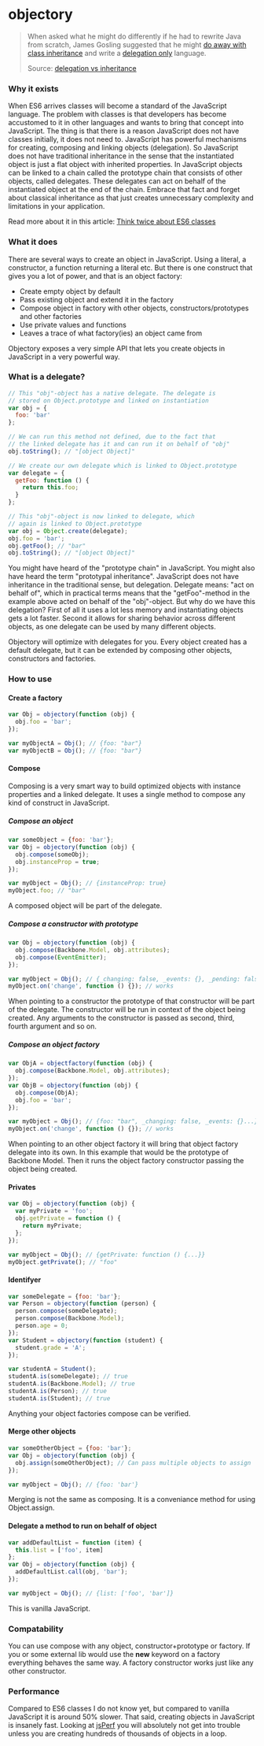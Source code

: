 objectory
=========

> When asked what he might do differently if he had to rewrite Java from scratch, James Gosling suggested that he might [do away with class inheritance](http://www.javaworld.com/article/2073649/core-java/why-extends-is-evil.html) and write a [delegation only](http://www.artima.com/intv/gosling34.html) language.
>
> Source: [delegation vs inheritance](http://javascriptweblog.wordpress.com/2010/12/22/delegation-vs-inheritance-in-javascript/)

### Why it exists
When ES6 arrives classes will become a standard of the JavaScript language. The problem with classes is that developers has become accustomed to it in other languages and wants to bring that concept into JavaScript. The thing is that there is a reason JavaScript does not have classes initially, it does not need to. JavaScript has powerful mechanisms for creating, composing and linking objects (delegation). So JavaScript does not have traditional inheritance in the sense that the instantiated object is just a flat object with inherited properties. In JavaScript objects can be linked to a chain called the prototype chain that consists of other objects, called delegates. These delegates can act on behalf of the instantiated object at the end of the chain. Embrace that fact and forget about classical inheritance as that just creates unnecessary complexity and limitations in your application.

Read more about it in this article: [Think twice about ES6 classes](http://christianalfoni.github.io/javascript/2015/01/01/think-twice-about-classes.html)

### What it does
There are several ways to create an object in JavaScript. Using a literal, a constructor, a function returning a literal etc. But there is one construct that gives you a lot of power, and that is an object factory:

- Create empty object by default
- Pass existing object and extend it in the factory
- Compose object in factory with other objects, constructors/prototypes and other factories
- Use private values and functions
- Leaves a trace of what factory(ies) an object came from

Objectory exposes a very simple API that lets you create objects in JavaScript in a very powerful way.

### What is a delegate?
```javascript
// This "obj"-object has a native delegate. The delegate is 
// stored on Object.prototype and linked on instantiation
var obj = {
  foo: 'bar' 
};

// We can run this method not defined, due to the fact that
// the linked delegate has it and can run it on behalf of "obj"
obj.toString(); // "[object Object]"
```
```javascript
// We create our own delegate which is linked to Object.prototype
var delegate = {
  getFoo: function () {
    return this.foo;
  }
};

// This "obj"-object is now linked to delegate, which 
// again is linked to Object.prototype
var obj = Object.create(delegate);
obj.foo = 'bar';
obj.getFoo(); // "bar"
obj.toString(); // "[object Object]"
```

You might have heard of the "prototype chain" in JavaScript. You might also have heard the term "prototypal inheritance". JavaScript does not have inheritance in the traditional sense, but delegation. Delegate means: "act on behalf of", which in practical terms means that the "getFoo"-method in the example above acted on behalf of the "obj"-object. But why do we have this delegation? First of all it uses a lot less memory and instantiating objects gets a lot faster. Second it allows for sharing behavior across different objects, as one delegate can be used by many different objects.

Objectory will optimize with delegates for you. Every object created has a default delegate, but it can be extended by composing other objects, constructors and factories.

### How to use
#### Create a factory
```javascript
var Obj = objectory(function (obj) {
  obj.foo = 'bar';
});

var myObjectA = Obj(); // {foo: "bar"}
var myObjectB = Obj(); // {foo: "bar"}
```

#### Compose
Composing is a very smart way to build optimized objects with instance properties and a linked delegate. It uses a single method to compose any kind of construct in JavaScript.

##### Compose an object
```javascript
var someObject = {foo: 'bar'};
var Obj = objectory(function (obj) {
  obj.compose(someObj);
  obj.instanceProp = true;
});

var myObject = Obj(); // {instanceProp: true}
myObject.foo; // "bar"
```
A composed object will be part of the delegate.

##### Compose a constructor with prototype
```javascript
var Obj = objectory(function (obj) {
  obj.compose(Backbone.Model, obj.attributes);
  obj.compose(EventEmitter);
});

var myObject = Obj(); // {_changing: false, _events: {}, _pending: false...}
myObject.on('change', function () {}); // works
```
When pointing to a constructor the prototype of that constructor will be part of the delegate. The constructor will be run
in context of the object being created. Any arguments to the constructor is passed as second, third, fourth argument and so on.

##### Compose an object factory
```javascript
var ObjA = objectfactory(function (obj) {
  obj.compose(Backbone.Model, obj.attributes);
});
var ObjB = objectory(function (obj) {
  obj.compose(ObjA);
  obj.foo = 'bar';
});

var myObject = Obj(); // {foo: "bar", _changing: false, _events: {}...}
myObject.on('change', function () {}); // works
```
When pointing to an other object factory it will bring that object factory delegate into its own. In this example that would be the prototype of Backbone Model. Then it runs the object factory constructor passing the object being created.

#### Privates
```javascript
var Obj = objectory(function (obj) {
  var myPrivate = 'foo';
  obj.getPrivate = function () {
    return myPrivate;
  };
});

var myObject = Obj(); // {getPrivate: function () {...}}
myObject.getPrivate(); // "foo"
```

#### Identifyer
```javascript
var someDelegate = {foo: 'bar'};
var Person = objectory(function (person) {
  person.compose(someDelegate);
  person.compose(Backbone.Model);
  person.age = 0;
});
var Student = objectory(function (student) {
  student.grade = 'A';
});

var studentA = Student();
studentA.is(someDelegate); // true
studentA.is(Backbone.Model); // true
studentA.is(Person); // true
studentA.is(Student); // true
```
Anything your object factories compose can be verified.

#### Merge other objects
```javascript
var someOtherObject = {foo: 'bar'};
var Obj = objectory(function (obj) {
  obj.assign(someOtherObject); // Can pass multiple objects to assign
});

var myObject = Obj(); // {foo: 'bar'}
```
Merging is not the same as composing. It is a conveniance method for using Object.assign.

#### Delegate a method to run on behalf of object
```javascript
var addDefaultList = function (item) { 
  this.list = ['foo', item]
};
var Obj = objectory(function (obj) {
  addDefaultList.call(obj, 'bar');
});

var myObject = Obj(); // {list: ['foo', 'bar']}
```
This is vanilla JavaScript.

### Compatability
You can use compose with any object, constructor+prototype or factory. If you or some external lib would use the **new** keyword on a factory everything behaves the same way. A factory constructor works just like any other constructor.

### Performance
Compared to ES6 classes I do not know yet, but compared to vanilla JavaScript it is around 50% slower. That said, creating objects in JavaScript is insanely fast. Looking at [jsPerf](http://jsperf.com/compose-vs-delegation/2) you will absolutely not get into trouble unless you are creating hundreds of thousands of objects in a loop.

